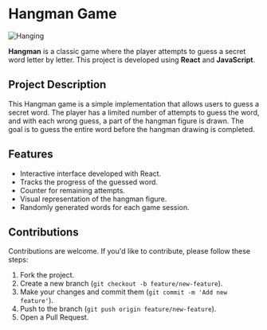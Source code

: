 # Hangman Game

![Hanging]("C:\Users\duvan\OneDrive\Escritorio\Hanging\src\img.png")

**Hangman** is a classic game where the player attempts to guess a secret word letter by letter. This project is developed using **React** and **JavaScript**.

## Project Description

This Hangman game is a simple implementation that allows users to guess a secret word. The player has a limited number of attempts to guess the word, and with each wrong guess, a part of the hangman figure is drawn. The goal is to guess the entire word before the hangman drawing is completed.

## Features

- Interactive interface developed with React.
- Tracks the progress of the guessed word.
- Counter for remaining attempts.
- Visual representation of the hangman figure.
- Randomly generated words for each game session.

## Contributions

Contributions are welcome. If you'd like to contribute, please follow these steps:

1. Fork the project.
2. Create a new branch (`git checkout -b feature/new-feature`).
3. Make your changes and commit them (`git commit -m 'Add new feature'`).
4. Push to the branch (`git push origin feature/new-feature`).
5. Open a Pull Request.

